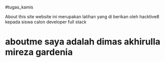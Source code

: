 #tugas_kamis

About this site website ini merupakan latihan yang di berikan oleh hacktive8 kepada siswa calon developer full stack

<h1>
<p>

aboutme saya adalah dimas akhirulla mireza gardenia